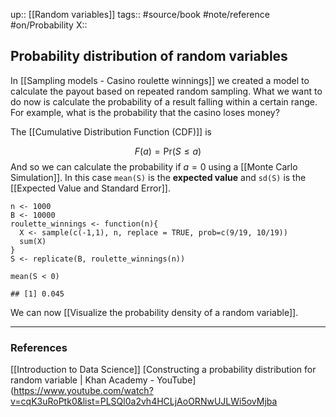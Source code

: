 up::  [[Random variables]]
tags:: #source/book #note/reference #on/Probability 
X:: 

## Probability distribution of random variables



In [[Sampling models - Casino roulette winnings]] we created a model to calculate the payout based on repeated random sampling. What we want to do now is calculate the probability of a result falling within a certain range. For example, what is the probability that the casino loses money?

The [[Cumulative Distribution Function (CDF)]] is

$$
F(a) = \mbox{Pr}(S\leq a)
$$
And so we can calculate the probability if $a=0$ using a [[Monte Carlo Simulation]]. In this case `mean(S)` is the __expected value__ and `sd(S)` is the [[Expected Value and Standard Error]].

```
n <- 1000
B <- 10000
roulette_winnings <- function(n){
  X <- sample(c(-1,1), n, replace = TRUE, prob=c(9/19, 10/19))
  sum(X)
}
S <- replicate(B, roulette_winnings(n))

mean(S < 0)

## [1] 0.045
```

We can now [[Visualize the probability density of a random variable]].



---

### References

[[Introduction to Data Science]]
[Constructing a probability distribution for random variable | Khan Academy - YouTube](https://www.youtube.com/watch?v=cqK3uRoPtk0&list=PLSQl0a2vh4HCLjAoORNwUJLWi5ovMjba